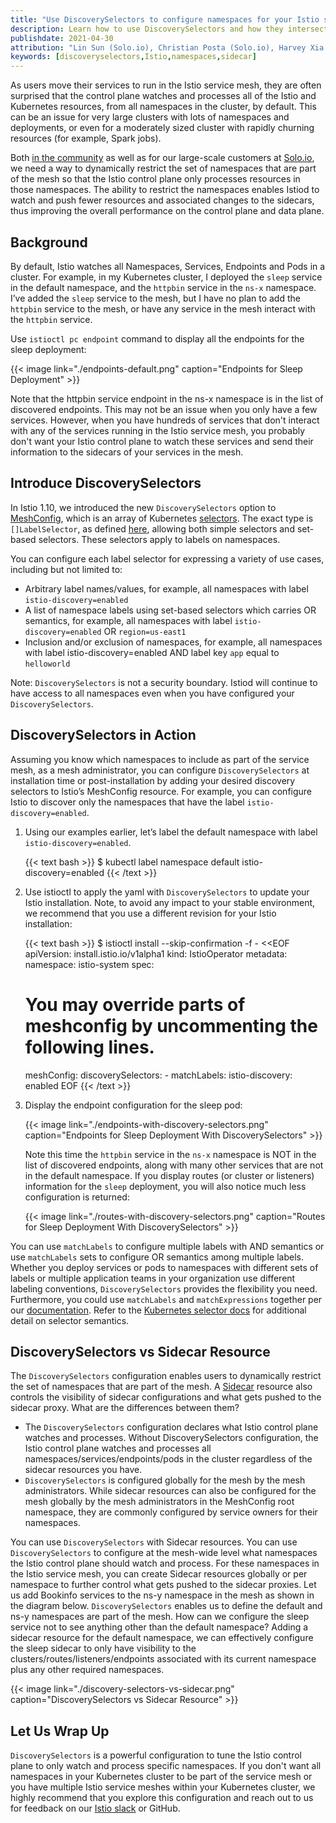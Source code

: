 ```yaml
---
title: "Use DiscoverySelectors to configure namespaces for your Istio service mesh"
description: Learn how to use DiscoverySelectors and how they intersect with Sidecar resources.
publishdate: 2021-04-30
attribution: "Lin Sun (Solo.io), Christian Posta (Solo.io), Harvey Xia (Solo.io)"
keywords: [discoveryselectors,Istio,namespaces,sidecar]
---
```


As users move their services to run in the Istio service mesh, they are often surprised that the control plane watches and processes all of the Istio and Kubernetes resources, from all namespaces in the cluster, by default. This can be an issue for very large clusters with lots of namespaces and deployments, or even for a moderately sized cluster with rapidly churning resources (for example, Spark jobs).

Both [in the community](https://github.com/istio/istio/issues/26679) as well as for our large-scale customers at [Solo.io](https://solo.io), we need a way to dynamically restrict the set of namespaces that are part of the mesh so that the Istio control plane only processes resources in those namespaces. The ability to restrict the namespaces enables Istiod to watch and push fewer resources and associated changes to the sidecars, thus improving the overall performance on the control plane and data plane.

## Background

By default, Istio watches all Namespaces, Services, Endpoints and Pods in a cluster. For example, in my Kubernetes cluster, I deployed the `sleep` service in the default namespace, and the `httpbin` service in the `ns-x` namespace. I’ve added the `sleep` service to the mesh, but I have no plan to add the `httpbin` service to the mesh, or have any service in the mesh interact with the `httpbin` service.

Use `istioctl pc endpoint` command to display all the endpoints for the sleep deployment:

{{< image link="./endpoints-default.png" caption="Endpoints for Sleep Deployment" >}}

Note that the httpbin service endpoint in the ns-x namespace is in the list of discovered endpoints. This may not be an issue when you only have a few services. However, when you have hundreds of services that don't interact with any of the services running in the Istio service mesh, you probably don't want your Istio control plane to watch these services and send their information to the sidecars of your services in the mesh.

## Introduce DiscoverySelectors

In Istio 1.10, we introduced the new `DiscoverySelectors` option to [MeshConfig](/docs/reference/config/istio.mesh.v1alpha1/#MeshConfig), which is an array of Kubernetes [selectors](https://kubernetes.io/docs/concepts/overview/working-with-objects/labels/#resources-that-support-set-based-requirements). The exact type is `[]LabelSelector`, as defined [here](https://kubernetes.io/docs/concepts/overview/working-with-objects/labels/#resources-that-support-set-based-requirements), allowing both simple selectors and set-based selectors. These selectors apply to labels on namespaces.

You can configure each label selector for expressing a variety of use cases, including but not limited to:

* Arbitrary label names/values, for example, all namespaces with label `istio-discovery=enabled`
* A list of namespace labels using set-based selectors which carries OR semantics, for example, all namespaces with label `istio-discovery=enabled` OR `region=us-east1`
* Inclusion and/or exclusion of namespaces, for example, all namespaces with label istio-discovery=enabled AND label key `app` equal to `helloworld`

Note: `DiscoverySelectors` is not a security boundary. Istiod will continue to have access to all namespaces even when you have configured your `DiscoverySelectors`.

## DiscoverySelectors in Action

Assuming you know which namespaces to include as part of the service mesh, as a mesh administrator, you can configure `DiscoverySelectors` at installation time or post-installation by adding your desired discovery selectors to Istio’s MeshConfig resource. For example, you can configure Istio to discover only the namespaces that have the label `istio-discovery=enabled`.

1. Using our examples earlier, let’s label the default namespace with label `istio-discovery=enabled`.

    {{< text bash >}}
    $ kubectl label namespace default istio-discovery=enabled
    {{< /text >}}

1. Use istioctl to apply the yaml with `DiscoverySelectors` to update your Istio installation. Note, to avoid any impact to your stable environment, we recommend that you use a different revision for your Istio installation:

    {{< text bash >}}
    $ istioctl install --skip-confirmation -f - <<EOF
    apiVersion: install.istio.io/v1alpha1
    kind: IstioOperator
    metadata:
    namespace: istio-system
    spec:
    # You may override parts of meshconfig by uncommenting the following lines.
    meshConfig:
      discoverySelectors:
        - matchLabels:
            istio-discovery: enabled
    EOF
    {{< /text >}}

1. Display the endpoint configuration for the sleep pod:

    {{< image link="./endpoints-with-discovery-selectors.png" caption="Endpoints for Sleep Deployment With DiscoverySelectors" >}}

    Note this time the `httpbin` service in the `ns-x` namespace is NOT in the list of discovered endpoints, along with many other services that are not in the default namespace. If you display routes (or cluster or listeners) information for the `sleep` deployment, you will also notice much less configuration is returned:

    {{< image link="./routes-with-discovery-selectors.png" caption="Routes for Sleep Deployment With DiscoverySelectors" >}}

You can use `matchLabels` to configure multiple labels with AND semantics or use `matchLabels` sets to configure OR semantics among multiple labels. Whether you deploy services or pods to namespaces with different sets of labels or multiple application teams in your organization use different labeling conventions, `DiscoverySelectors` provides the flexibility you need. Furthermore, you could use `matchLabels` and `matchExpressions` together per our [documentation](https://github.com/istio/api/blob/master/mesh/v1alpha1/config.proto#L792). Refer to the [Kubernetes selector docs](https://kubernetes.io/docs/concepts/overview/working-with-objects/labels/#label-selectors) for additional detail on selector semantics.

## DiscoverySelectors vs Sidecar Resource

The `DiscoverySelectors` configuration enables users to dynamically restrict the set of namespaces that are part of the mesh. A [Sidecar](/docs/reference/config/networking/sidecar/) resource also controls the visibility of sidecar configurations and what gets pushed to the sidecar proxy. What are the differences between them?

* The `DiscoverySelectors` configuration declares what Istio control plane watches and processes. Without DiscoverySelectors configuration, the Istio control plane watches and processes all namespaces/services/endpoints/pods in the cluster regardless of the sidecar resources you have.
* `DiscoverySelectors` is configured globally for the mesh by the mesh administrators. While sidecar resources can also be configured for the mesh globally by the mesh administrators in the MeshConfig root namespace,  they are commonly configured by service owners for their namespaces.

You can use `DiscoverySelectors` with Sidecar resources. You can use `DiscoverySelectors` to configure at the mesh-wide level what namespaces the Istio control plane should watch and process. For these namespaces in the Istio service mesh, you can create Sidecar resources globally or per namespace to further control what gets pushed to the sidecar proxies.  Let us add Bookinfo services to the ns-y namespace in the mesh as shown in the diagram below. `DiscoverySelectors` enables us to define the default and ns-y namespaces are part of the mesh. How can we configure the sleep service not to see anything other than the default namespace? Adding a sidecar resource for the default namespace, we can effectively configure the sleep sidecar to only have visibility to the clusters/routes/listeners/endpoints associated with its current namespace plus any other required namespaces.

{{< image link="./discovery-selectors-vs-sidecar.png" caption="DiscoverySelectors vs Sidecar Resource" >}}

## Let Us Wrap Up

`DiscoverySelectors` is a powerful configuration to tune the Istio control plane to only watch and process specific namespaces. If you don't want all namespaces in your Kubernetes cluster to be part of the service mesh or you have multiple Istio service meshes within your Kubernetes cluster, we highly recommend that you explore this configuration and reach out to us for feedback on our [Istio slack](https://istio.slack.com) or GitHub.
